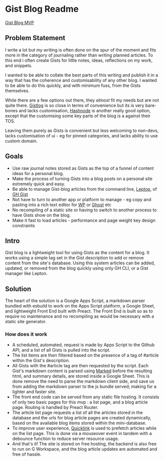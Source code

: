 # Gist Blog Readme

[Gist Blog MVP](https://monkfish-app-abpdm.ondigitalocean.app/)

## Problem Statement
I write a lot but my writing is often done on the spur of the moment and fits more in the category of journaling rather than writing planned articles. To this end i often create Gists for little notes, ideas, reflections on my work, and snippets.

I wanted to be able to collate the best parts of this writing and publish it in a way that has the coherence and customisability of any other blog. I wanted to be able to do this quickly, and with minimum fuss, from the Gists themselves.

While there are a few options out there, they _almost_ fit my needs but are not quite there. [Gistlog](https://gistlog.co/) is so close in terms of convenience but its is very bare-bones and lacks customisation, [Hashnode](https://hashnode.com/) is another really good option, except that the customising some key parts of the blog is a against their TOS.

Leaving them purely as Gists is convenient but less welcoming to non-devs, lacks customisation of ui - eg for pinned categories, and lacks ability to use custom domain.

## Goals 
- Use raw journal notes stored as Gists as the top of a funnel of content ideas for a personal blog.
- Make the process of turning Gists into a blog posts on a personal site extremely quick and easy. 
- Be able to manage Gist-blog articles from the command line, [Leptop](https://github.com/hackjutsu/Lepton), of [GH Gist](https://gist.github.com/)
- Not have to turn to another app or platform to manage - eg copy and pasting into a rich text editor for [WP](https://wordpress.com/) or [Ghost](https://ghost.org/) etc
- No recompiling of a static site or having to switch to another process to have Gists show on the blog.
- Make it fast to load articles - performance and page weight key design constraints

## Intro
Gist blog is a lightweight tool for using Gists as the content for a blog. It works using a simple tag set in the Gist description to add or remove content from the site's database. Using this system articles can be added, updated, or removed from the blog quickly using only GH CLI, or a Gist manager like Lepton.

## Solution 
The heart of the solution is a Google Apps Script, a markdown parser bundled with esbuild to work on the Apps Script platform, a Google Sheet, and lightweight Front End built with Preact. 
The Front End is built so as to require no maintenance and no recompiling as would be necessary with a static site generator. 

### How does it work
- A scheduled, automated, request is made by Apps Script to the Github API, and a list of all Gists is pulled into the script. 
- The list items are then filtered based on the presence of a tag of #article within the Gist's description. 
- All Gists with the #article tag are then requested by the script. Each Gist's markdown content is parsed using [Marked](https://github.com/markedjs/marked)  before the resulting html, and summary details, are stored inside a Google Sheet.  This is done remove the need to parse the markdown client side, and save us from adding the markdown parser to the js bundle served; making for a lighter and faster site. 
- The front end code can be served from any static file hosting. It consists of only two basic pages for this mvp :  a list page, and a blog article page. Routing is handled by Preact Router.
- The article list page requests a list of all the articles stored in the database and the urls for blog article pages are created dynamically, based on the available blog items stored within the mini-database.
- To improve user experience, [Quicklink](https://github.com/GoogleChromeLabs/quicklink) is used to prefetch articles while on the list page. This is done via a mouseover event in tandem with a debounce function to reduce server resource usage. 
- And that's it! The site is stored on free hosting, the backend is also free to run on G Workspace, and the blog article updates are automated and free of hassle. 


